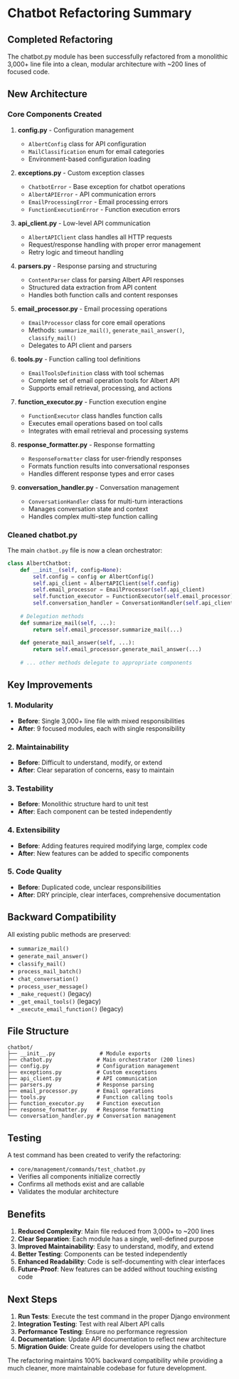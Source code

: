 # Chatbot Refactoring Summary

## Completed Refactoring

The chatbot.py module has been successfully refactored from a monolithic 3,000+ line file into a clean, modular architecture with ~200 lines of focused code.

## New Architecture

### Core Components Created

1. **config.py** - Configuration management
   - `AlbertConfig` class for API configuration
   - `MailClassification` enum for email categories
   - Environment-based configuration loading

2. **exceptions.py** - Custom exception classes
   - `ChatbotError` - Base exception for chatbot operations
   - `AlbertAPIError` - API communication errors  
   - `EmailProcessingError` - Email processing errors
   - `FunctionExecutionError` - Function execution errors

3. **api_client.py** - Low-level API communication
   - `AlbertAPIClient` class handles all HTTP requests
   - Request/response handling with proper error management
   - Retry logic and timeout handling

4. **parsers.py** - Response parsing and structuring
   - `ContentParser` class for parsing Albert API responses
   - Structured data extraction from API content
   - Handles both function calls and content responses

5. **email_processor.py** - Email processing operations
   - `EmailProcessor` class for core email operations
   - Methods: `summarize_mail()`, `generate_mail_answer()`, `classify_mail()`
   - Delegates to API client and parsers

6. **tools.py** - Function calling tool definitions
   - `EmailToolsDefinition` class with tool schemas
   - Complete set of email operation tools for Albert API
   - Supports email retrieval, processing, and actions

7. **function_executor.py** - Function execution engine
   - `FunctionExecutor` class handles function calls
   - Executes email operations based on tool calls
   - Integrates with email retrieval and processing systems

8. **response_formatter.py** - Response formatting
   - `ResponseFormatter` class for user-friendly responses
   - Formats function results into conversational responses
   - Handles different response types and error cases

9. **conversation_handler.py** - Conversation management
   - `ConversationHandler` class for multi-turn interactions
   - Manages conversation state and context
   - Handles complex multi-step function calling

### Cleaned chatbot.py

The main `chatbot.py` file is now a clean orchestrator:

```python
class AlbertChatbot:
    def __init__(self, config=None):
        self.config = config or AlbertConfig()
        self.api_client = AlbertAPIClient(self.config)
        self.email_processor = EmailProcessor(self.api_client)
        self.function_executor = FunctionExecutor(self.email_processor)
        self.conversation_handler = ConversationHandler(self.api_client, self.function_executor)
    
    # Delegation methods
    def summarize_mail(self, ...):
        return self.email_processor.summarize_mail(...)
    
    def generate_mail_answer(self, ...):
        return self.email_processor.generate_mail_answer(...)
    
    # ... other methods delegate to appropriate components
```

## Key Improvements

### 1. Modularity
- **Before**: Single 3,000+ line file with mixed responsibilities
- **After**: 9 focused modules, each with single responsibility

### 2. Maintainability
- **Before**: Difficult to understand, modify, or extend
- **After**: Clear separation of concerns, easy to maintain

### 3. Testability
- **Before**: Monolithic structure hard to unit test
- **After**: Each component can be tested independently

### 4. Extensibility
- **Before**: Adding features required modifying large, complex code
- **After**: New features can be added to specific components

### 5. Code Quality
- **Before**: Duplicated code, unclear responsibilities
- **After**: DRY principle, clear interfaces, comprehensive documentation

## Backward Compatibility

All existing public methods are preserved:
- `summarize_mail()`
- `generate_mail_answer()`
- `classify_mail()`
- `process_mail_batch()`
- `chat_conversation()`
- `process_user_message()`
- `_make_request()` (legacy)
- `_get_email_tools()` (legacy)
- `_execute_email_function()` (legacy)

## File Structure

```
chatbot/
├── __init__.py              # Module exports
├── chatbot.py              # Main orchestrator (200 lines)
├── config.py               # Configuration management
├── exceptions.py           # Custom exceptions
├── api_client.py           # API communication
├── parsers.py              # Response parsing
├── email_processor.py      # Email operations
├── tools.py                # Function calling tools
├── function_executor.py    # Function execution
├── response_formatter.py   # Response formatting
└── conversation_handler.py # Conversation management
```

## Testing

A test command has been created to verify the refactoring:
- `core/management/commands/test_chatbot.py`
- Verifies all components initialize correctly
- Confirms all methods exist and are callable
- Validates the modular architecture

## Benefits

1. **Reduced Complexity**: Main file reduced from 3,000+ to ~200 lines
2. **Clear Separation**: Each module has a single, well-defined purpose
3. **Improved Maintainability**: Easy to understand, modify, and extend
4. **Better Testing**: Components can be tested independently
5. **Enhanced Readability**: Code is self-documenting with clear interfaces
6. **Future-Proof**: New features can be added without touching existing code

## Next Steps

1. **Run Tests**: Execute the test command in the proper Django environment
2. **Integration Testing**: Test with real Albert API calls
3. **Performance Testing**: Ensure no performance regression
4. **Documentation**: Update API documentation to reflect new architecture
5. **Migration Guide**: Create guide for developers using the chatbot

The refactoring maintains 100% backward compatibility while providing a much cleaner, more maintainable codebase for future development.
